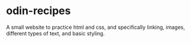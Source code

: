 # odin-recipes
A small website to practice html and css, and specifically linking, images, different types of text, and basic styling.

